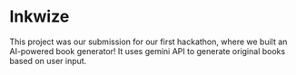 # Inkwize
This project was our submission for our first hackathon, where we built an AI-powered book generator! It uses gemini API to generate original books based on user input.
